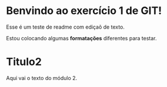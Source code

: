 # Benvindo ao exercício 1 de GIT!

Esse é um teste de readme com ediçaõ de texto.

Estou colocando algumas **formatações** diferentes para testar.

# Titulo2

Aqui vai o texto do módulo 2.